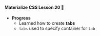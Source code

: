 #### Materialize CSS Lesson 20 :art:

- **Progress**
    - Learned how to create **tabs** 
    - `tabs` used to specify container for `tab`
